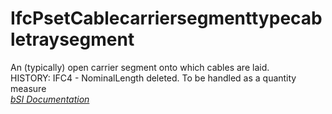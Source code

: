 IfcPsetCablecarriersegmenttypecabletraysegment
==============================================
An (typically) open carrier segment onto which cables are laid.  
HISTORY: IFC4 - NominalLength deleted. To be handled as a quantity measure  
[ _bSI
Documentation_](https://standards.buildingsmart.org/IFC/DEV/IFC4_2/FINAL/HTML/schema/ifcelectricaldomain/pset/pset_cablecarriersegmenttypecabletraysegment.htm)


